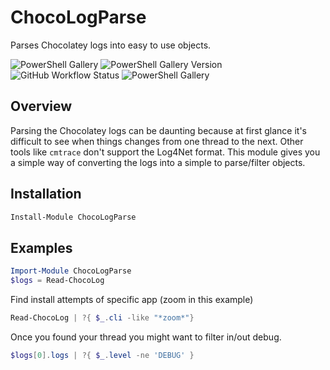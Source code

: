 # ChocoLogParse

Parses Chocolatey logs into easy to use objects.

![PowerShell Gallery](https://img.shields.io/powershellgallery/dt/ChocoLogParse)
![PowerShell Gallery Version](https://img.shields.io/powershellgallery/v/ChocoLogParse)
![GitHub Workflow Status](https://img.shields.io/github/actions/workflow/status/HeyItsGilbert/MazeRats/.github/workflows/CI.yaml?branch=main)
![PowerShell Gallery](https://img.shields.io/powershellgallery/p/ChocoLogParse)


## Overview

Parsing the Chocolatey logs can be daunting because at first glance it's
difficult to see when things changes from one thread to the next. Other tools
like `cmtrace` don't support the Log4Net format. This module gives you a simple
way of converting the logs into a simple to parse/filter objects.

## Installation

```powershell
Install-Module ChocoLogParse
```

## Examples

```powershell
Import-Module ChocoLogParse
$logs = Read-ChocoLog
```

Find install attempts of specific app (zoom in this example)

```powershell
Read-ChocoLog | ?{ $_.cli -like "*zoom*"}
```

Once you found your thread you might want to filter in/out debug.

```powershell
$logs[0].logs | ?{ $_.level -ne 'DEBUG' }
```
